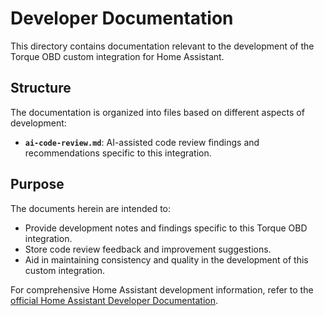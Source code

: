 # Developer Documentation

This directory contains documentation relevant to the development of the Torque OBD custom integration for Home Assistant.

## Structure

The documentation is organized into files based on different aspects of development:

- **`ai-code-review.md`**: AI-assisted code review findings and recommendations specific to this integration.

## Purpose

The documents herein are intended to:

- Provide development notes and findings specific to this Torque OBD integration.
- Store code review feedback and improvement suggestions.
- Aid in maintaining consistency and quality in the development of this custom integration.

For comprehensive Home Assistant development information, refer to the [official Home Assistant Developer Documentation](https://developers.home-assistant.io/).
